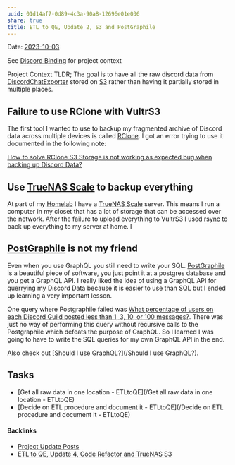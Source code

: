 ```yaml
---
uuid: 01d14af7-0d89-4c3a-90a8-12696e01e036
share: true
title: ETL to QE, Update 2, S3 and PostGraphile
---
```

Date: [2023-10-03](/2023-10-03)

See [Discord Binding](/1c376bfd-75ef-4c0d-9e23-3680653de55f) for project context

Project Context TLDR; The goal is to have all the raw discord data from [DiscordChatExporter](/96e29692-2bcb-48eb-90fd-3cd8fdd986c3) stored on [S3](/cc64a399-1cbe-44ee-ab4a-f36343a593ff) rather than having it partially stored in multiple places.
## Failure to use RClone with VultrS3

The first tool I wanted to use to backup my fragmented archive of Discord data across multiple devices is called [RClone](/253c9f0b-fdaf-41e4-ae0b-584e2bc15cee). I got an error trying to use it documented in the following note:

[How to solve RClone S3 Storage is not working as expected bug when backing up Discord Data?](/7653ea39-650c-4c3e-af9a-f322ed27f2ce)

## Use [TrueNAS Scale](/1fc6c96f-fcb0-40d9-9b57-0645b09dbc92) to backup everything

At part of my [Homelab](/596226d9-9379-401a-a131-20902c02f99d) I have a [TrueNAS Scale](/1fc6c96f-fcb0-40d9-9b57-0645b09dbc92) server. This means I run a computer in my closet that has a lot of storage that can be accessed over the network. After the failure to upload everything to VultrS3 I used [rsync](/83b61328-cd0a-426a-bded-e3897e67204b) to back up everything to my server at home. I

## [PostGraphile](/314a79d7-8c7a-4b68-9f5d-eb161de21e8a) is not my friend

Even when you use GraphQL you still need to write your SQL. [PostGraphile](/314a79d7-8c7a-4b68-9f5d-eb161de21e8a) is a beautiful piece of software, you just point it at a postgres database and you get a GraphQL API. I really liked the idea of using a GraphQL API for querrying my Discord Data because it is easier to use than SQL but I ended up learning a very important lesson.

One query where Postgraphile failed was [What percentage of users on each Discord Guild posted less than 1, 3, 10, or 100 messages?](/fb38895a-faca-42e7-8e40-416fe115a9ee). There was just no way of performing this query without recursive calls to the Postgraphile which defeats the purpose of GraphQL. So I learned I was going to have to write the SQL queries for my own GraphQL API in the end.

Also check out [Should I use GraphQL?](/Should I use GraphQL?).

## Tasks

* [Get all raw data in one location - ETLtoQE](/Get all raw data in one location - ETLtoQE)
* [Decide on ETL procedure and document it - ETLtoQE](/Decide on ETL procedure and document it - ETLtoQE)


#### Backlinks

* [Project Update Posts](/4c45797f-8d43-4277-a5c1-de8df9aa7876)
* [ETL to QE, Update 4, Code Refactor and TrueNAS S3](/d59dbed7-08bd-462e-8f87-24a80c791f46)